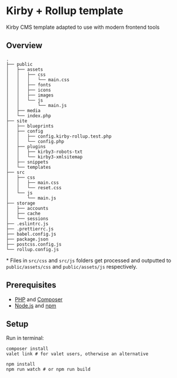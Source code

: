# Kirby + Rollup template

Kirby CMS template adapted to use with modern frontend tools

## Overview

```
.
├── public
│   ├── assets
│   │   ├── css
│   │   │   └── main.css
│   │   ├── fonts
│   │   ├── icons
│   │   ├── images
│   │   └── js
│   │       └── main.js
│   ├── media
│   └── index.php
├── site
│   ├── blueprints
│   ├── config
│   │   ├── config.kirby-rollup.test.php
│   │   └── config.php
│   ├── plugins
│   │   ├── kirby3-robots-txt
│   │   └── kirby3-xmlsitemap
│   ├── snippets
│   └── templates
├── src
│   ├── css
│   │   ├── main.css
│   │   └── reset.css
│   └── js
│       └── main.js
├── storage
│   ├── accounts
│   ├── cache
│   └── sessions
├── .eslintrc.js
├── .prettierrc.js
├── babel.config.js
├── package.json
├── postcss.config.js
└── rollup.config.js
```
\* Files in `src/css` and `src/js` folders get processed and outputted to `public/assets/css` and `public/assets/js` respectively.

## Prerequisites

- [PHP](https://www.php.net) and [Composer](https://getcomposer.org)  
- [Node.js](https://nodejs.org/) and [npm](https://www.npmjs.com/)

## Setup

Run in terminal:
```shell
composer install
valet link # for valet users, otherwise an alternative

npm install
npm run watch # or npm run build
```
